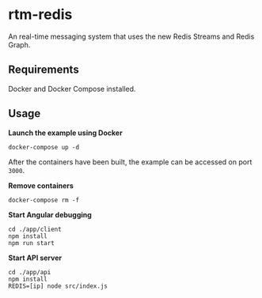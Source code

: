 # rtm-redis

An real-time messaging system that uses the new Redis Streams and Redis Graph.

## Requirements

Docker and Docker Compose installed.

## Usage

**Launch the example using Docker**

    docker-compose up -d

After the containers have been built, the example can be accessed on port `3000`.

**Remove containers**

    docker-compose rm -f

**Start Angular debugging**

    cd ./app/client
    npm install
    npm run start

**Start API server**

    cd ./app/api
    npm install
    REDIS=[ip] node src/index.js
